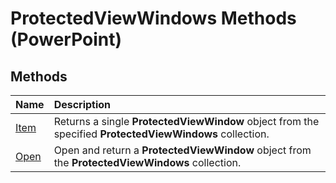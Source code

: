
# ProtectedViewWindows Methods (PowerPoint)

## Methods



|**Name**|**Description**|
|:-----|:-----|
|[Item](615b56a2-9e77-c718-4e70-c8469ae7af20.md)|Returns a single  **ProtectedViewWindow** object from the specified **ProtectedViewWindows** collection.|
|[Open](864042f4-bfe7-3a70-6428-f7ab166da08d.md)|Open and return a  **ProtectedViewWindow** object from the **ProtectedViewWindows** collection.|
